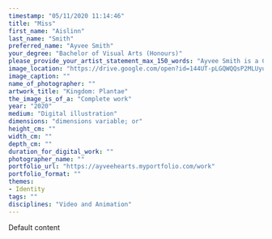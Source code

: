 ```yaml
---
timestamp: "05/11/2020 11:14:46"
title: "Miss"
first_name: "Aislinn"
last_name: "Smith"
preferred_name: "Ayvee Smith"
your_degree: "Bachelor of Visual Arts (Honours)"
please_provide_your_artist_statement_max_150_words: "Ayvee Smith is a Canberra-based artist working in digital-based practice, with a focus on illustrative work. Their work deals with ideas of identity and queer experiences, as well as connections with the natural world. Within their practice, they blend reclaimed imagery and cultural objects to create commentaries on their experience and the experiences of others. They participated in the 2018 Contour 556 biennial as part of Localjinni."
image_location: "https://drive.google.com/open?id=144UT-pLGQWQQsP2MLUyu-fpxVTrI6mFI"
image_caption: ""
name_of_photographer: ""
artwork_title: "Kingdom: Plantae"
the_image_is_of_a: "Complete work"
year: "2020"
medium: "Digital illustration"
dimensions: "dimensions variable; or"
height_cm: ""
width_cm: ""
depth_cm: ""
duration_for_digital_work: ""
photographer_name: ""
portfolio_url: "https://ayveehearts.myportfolio.com/work"
portfolio_format: ""
themes:
- Identity
tags: ""
disciplines: "Video and Animation"
---
```


Default content